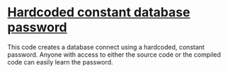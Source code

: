 # [Hardcoded constant database password](https://spotbugs.readthedocs.io/en/latest/bugDescriptions.html#DMI_CONSTANT_DB_PASSWORD)

This code creates a database connect using a hardcoded, constant password. Anyone with access to either the source code or the compiled code can
    easily learn the password.